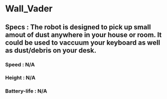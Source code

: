 # Wall_Vader
## Specs : The robot is designed to pick up small amout of dust anywhere in your house or room. It could be used to vaccuum your keyboard as well as dust/debris on your desk.
### Speed : N/A
### Height : N/A
### Battery-life : N/A


